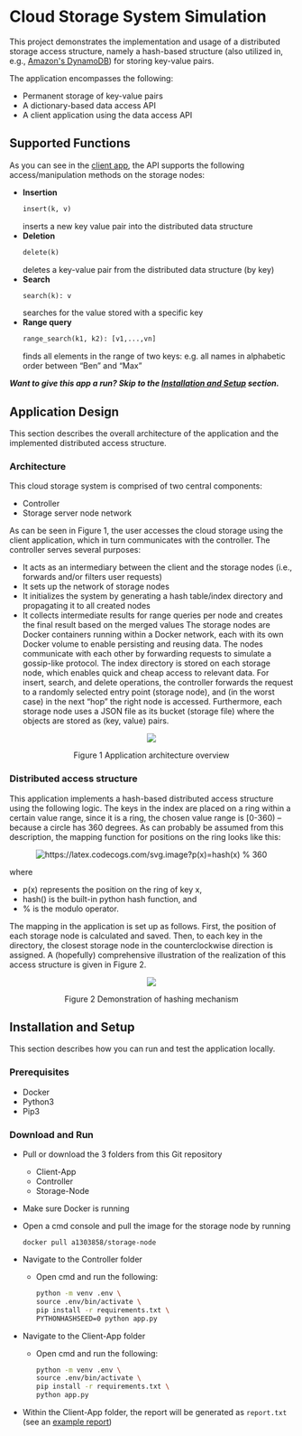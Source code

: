 # Cloud Storage System Simulation

This project demonstrates the implementation and usage of a distributed storage access structure, namely a hash-based structure (also utilized in, e.g., [Amazon's DynamoDB](https://aws.amazon.com/dynamodb/)) for storing key-value pairs.

The application encompasses the following:
* Permanent storage of key-value pairs
* A dictionary-based data access API
* A client application using the data access API

## Supported Functions

As you can see in the [client app](https://github.com/stela-kucek/cloud-storage-system-simulation/blob/ca91448268956c7ac17fe10a87bf0ba0c2608001/Client-App/app.py),
the API supports the following access/manipulation methods on the storage nodes:
* **Insertion** 
  ```python 
  insert(k, v)
  ```
  inserts a new key value pair into the distributed data structure
* **Deletion** 
  ```python 
  delete(k)
  ```
  deletes a key-value pair from the distributed data structure (by key)
* **Search** 
  ```python 
  search(k): v
  ```
  searches for the value stored with a specific key
* **Range query** 
  ```python 
  range_search(k1, k2): [v1,...,vn]
  ```
  finds all elements in the range of two keys: e.g. all names in alphabetic order between “Ben” and “Max”

_**Want to give this app a run? Skip to the [Installation and Setup](#install) section.**_

## Application Design
This section describes the overall architecture of the application and the implemented distributed access structure.

### Architecture

This cloud storage system is comprised of two central components:

* Controller
*	Storage server node network

As can be seen in Figure 1, the user accesses the cloud storage using the client application, which in turn communicates with the controller. The controller serves several purposes: 
*	It acts as an intermediary between the client and the storage nodes (i.e., forwards and/or filters user requests)
*	It sets up the network of storage nodes
*	It initializes the system by generating a hash table/index directory and propagating it to all created nodes
*	It collects intermediate results for range queries per node and creates the final result based on the merged values
The storage nodes are Docker containers running within a Docker network, each with its own Docker volume to enable persisting and reusing data. The nodes communicate with each other by forwarding requests to simulate a gossip-like protocol. The index directory is stored on each storage node, which enables quick and cheap access to relevant data. For insert, search, and delete operations, the controller forwards the request to a randomly selected entry point (storage node), and (in the worst case) in the next “hop” the right node is accessed. Furthermore, each storage node uses a JSON file as its bucket (storage file) where the objects are stored as (key, value) pairs.

<p align="center">
  <img src="https://user-images.githubusercontent.com/18488581/165816786-810f3b46-6a60-45f3-a075-be88bd03596d.png"/>
</p>
<p align="center">
  Figure 1 Application architecture overview
</p>

### Distributed access structure

This application implements a hash-based distributed access structure using the following logic. 
The keys in the index are placed on a ring within a certain value range, since it is a ring, the chosen value range is [0-360) – because a circle has 360 degrees. 
As can probably be assumed from this description, the mapping function for positions on the ring looks like this:

<p align="center">
  <img src="https://latex.codecogs.com/svg.image?p(x)=hash(x)&space;%&space;360&space;&space;" title="https://latex.codecogs.com/svg.image?p(x)=hash(x) % 360 " />
</p>

where 
- p(x) represents the position on the ring of key x, 
- hash() is the built-in python hash function, and 
- % is the modulo operator.

The mapping in the application is set up as follows. First, the position of each storage node is calculated and saved. Then, to each key in the directory, the closest storage node in the counterclockwise direction is assigned. A (hopefully) comprehensive illustration of the realization of this access structure is given in Figure 2.

<p align="center">
  <img src="https://user-images.githubusercontent.com/18488581/165819645-f3b94dd2-5c66-45e0-9131-21eb93fce70b.png"/>
</p>

<p align="center">
  Figure 2 Demonstration of hashing mechanism
</p>
  
<section id="install"/>

## Installation and Setup
This section describes how you can run and test the application locally.

### Prerequisites
* Docker
* Python3
* Pip3

### Download and Run
* Pull or download the 3 folders from this Git repository
  -	Client-App
  -	Controller
  -	Storage-Node
* Make sure Docker is running
* Open a cmd console and pull the image for the storage node by running

  `docker pull a1303858/storage-node`
  
* Navigate to the Controller folder
  - Open cmd and run the following:

    ```sh
    python -m venv .env \
    source .env/bin/activate \
    pip install -r requirements.txt \
    PYTHONHASHSEED=0 python app.py
    ```
* Navigate to the Client-App folder
  - Open cmd and run the following:
    ```sh
    python -m venv .env \
    source .env/bin/activate \
    pip install -r requirements.txt \
    python app.py
    ```
* Within the Client-App folder, the report will be generated as `report.txt` (see an [example report](https://github.com/stela-kucek/cloud-storage-system-simulation/blob/b3cc717ce47e2aa4ff6d815a821cc99f0e332600/Client-App/example-report.txt))

